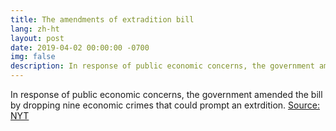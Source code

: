 ```yaml
---
title: The amendments of extradition bill
lang: zh-ht
layout: post
date: 2019-04-02 00:00:00 -0700
img: false
description: In response of public economic concerns, the government amended the bill by dropping nine economic crimes that could prompt an extrdition.
---
```



In response of public economic concerns, the government amended the bill by dropping nine economic crimes that could prompt an extrdition.
[Source: NYT](https://www.nytimes.com/2019/04/03/world/asia/hong-kong-extradition-law-china.html)